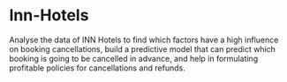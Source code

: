 # Inn-Hotels
Analyse the data of INN Hotels to find which factors have a high influence on booking cancellations, build a predictive model that can predict which booking is going to be cancelled in advance, and help in formulating profitable policies for cancellations and refunds.
